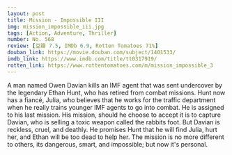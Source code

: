 ```yaml
---
layout: post 
title: Mission - Impossible III
img: mission_impossible_iii.jpg
tags: [Action, Adventure, Thriller]
number: No. 568
review: [豆瓣 7.5, IMDb 6.9, Rotten Tomatoes 71%]
douban_link: https://movie.douban.com/subject/1401533/
imdb_link: https://www.imdb.com/title/tt0317919/
rotten_link: https://www.rottentomatoes.com/m/mission_impossible_3
---
```


A man named Owen Davian kills an IMF agent that was sent undercover by the legendary Ethan Hunt, who has retired from combat missions. Hunt now has a fiancé, Julia, who believes that he works for the traffic department when he really trains younger IMF agents to go into combat. He is assigned to his last mission. His mission, should he choose to accept it is to capture Davian, who is selling a toxic weapon called the rabbits foot. But Davian is reckless, cruel, and deathly. He promises Hunt that he will find Julia, hurt her, and Ethan will be too dead to help her. The mission is no more different to others, its dangerous, smart, and impossible; but now it's personal.